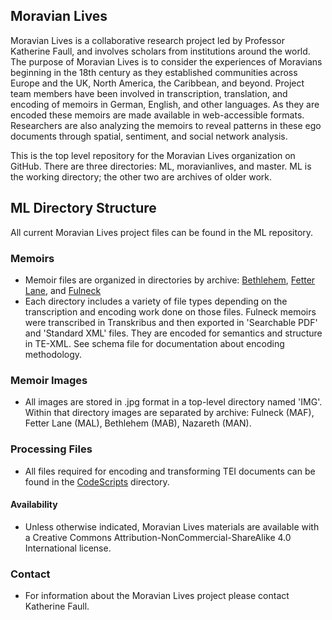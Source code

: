 ## Moravian Lives
Moravian Lives is a collaborative research project led by Professor Katherine Faull, and involves scholars from institutions around the world. The purpose of Moravian Lives is to consider the experiences of Moravians beginning in the 18th century as they established communities across Europe and the UK, North America, the Caribbean, and beyond. Project team members have been involved in transcription, translation, and encoding of memoirs in German, English, and other languages. As they are encoded these memoirs are made available in web-accessible formats. Researchers are also analyzing the memoirs to reveal patterns in these ego documents through spatial, sentiment, and social network analysis.

This is the top level repository for the Moravian Lives organization on GitHub. There are three directories: ML, moravianlives, and master. ML is the working directory; the other two are archives of older work.

## ML Directory Structure
All current Moravian Lives project files can be found in the ML repository. 

### Memoirs
* Memoir files are organized in directories by archive: [Bethlehem](https://github.com/moravianlives/ML/tree/master/Bethlehem), [Fetter Lane](https://github.com/moravianlives/ML/tree/master/FetterLane), and [Fulneck](https://github.com/moravianlives/ML/tree/master/Fulneck)
* Each directory includes a variety of file types depending on the transcription and encoding work done on those files. Fulneck memoirs were transcribed in Transkribus and then exported in 'Searchable PDF' and 'Standard XML' files. They are encoded for semantics and structure in TE-XML. See schema file for documentation about encoding methodology. 

### Memoir Images
* All images are stored in .jpg format in a top-level directory named 'IMG'. Within that directory images are separated by archive: Fulneck (MAF), Fetter Lane (MAL), Bethlehem (MAB), Nazareth (MAN).

### Processing Files
* All files required for encoding and transforming TEI documents can be found in the [CodeScripts](https://github.com/moravianlives/ML/tree/master/CodeScripts) directory.

#### Availability
* Unless otherwise indicated, Moravian Lives materials are available with a Creative Commons Attribution-NonCommercial-ShareAlike 4.0 International license.

### Contact
* For information about the Moravian Lives project please contact Katherine Faull.

